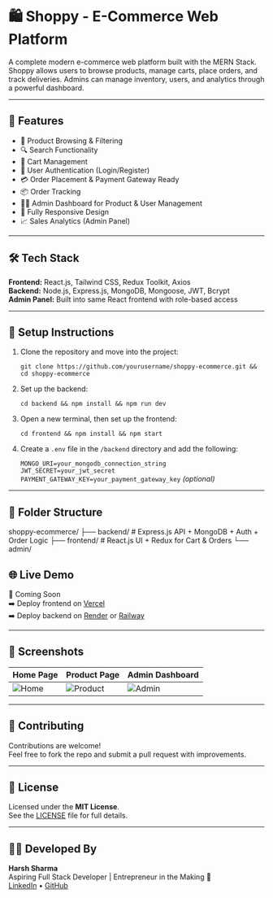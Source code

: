 # 🛍️ Shoppy - E-Commerce Web Platform

A complete modern e-commerce web platform built with the MERN Stack. Shoppy allows users to browse products, manage carts, place orders, and track deliveries. Admins can manage inventory, users, and analytics through a powerful dashboard.

---

## 🚀 Features

- 🛒 Product Browsing & Filtering
- 🔍 Search Functionality
- 🧺 Cart Management
- 🔐 User Authentication (Login/Register)
- 💳 Order Placement & Payment Gateway Ready
- 📦 Order Tracking
- 🧑‍💼 Admin Dashboard for Product & User Management
- 📱 Fully Responsive Design
- 📈 Sales Analytics (Admin Panel)

---

## 🛠️ Tech Stack

**Frontend:** React.js, Tailwind CSS, Redux Toolkit, Axios  
**Backend:** Node.js, Express.js, MongoDB, Mongoose, JWT, Bcrypt  
**Admin Panel:** Built into same React frontend with role-based access

---

## 🔧 Setup Instructions

1. Clone the repository and move into the project:

   `git clone https://github.com/yourusername/shoppy-ecommerce.git && cd shoppy-ecommerce`

2. Set up the backend:

   `cd backend && npm install && npm run dev`

3. Open a new terminal, then set up the frontend:

   `cd frontend && npm install && npm start`

4. Create a `.env` file in the `/backend` directory and add the following:

   `MONGO_URI=your_mongodb_connection_string`  
   `JWT_SECRET=your_jwt_secret`  
   `PAYMENT_GATEWAY_KEY=your_payment_gateway_key` *(optional)*

---

## 🧠 Folder Structure
shoppy-ecommerce/ ├── backend/ # Express.js API + MongoDB + Auth + Order Logic ├── frontend/ # React.js UI + Redux for Cart & Orders └── admin/ 

## 🌐 Live Demo

🔗 Coming Soon  
➡️ Deploy frontend on [Vercel](https://vercel.com)  
➡️ Deploy backend on [Render](https://render.com) or [Railway](https://railway.app)

---

## 📸 Screenshots

| Home Page | Product Page | Admin Dashboard |
|-----------|---------------|------------------|
| ![Home](./screenshots/home.png) | ![Product](./screenshots/product.png) | ![Admin](./screenshots/admin.png) |

---

## 🙌 Contributing

Contributions are welcome!  
Feel free to fork the repo and submit a pull request with improvements.

---

## 📄 License

Licensed under the **MIT License**.  
See the [LICENSE](LICENSE) file for full details.

---

## 👨‍💻 Developed By

**Harsh Sharma**  
Aspiring Full Stack Developer | Entrepreneur in the Making 🚀  
[LinkedIn](https://www.linkedin.com/in/harsh41sharma) • [GitHub](https://github.com/harsh41sharma)
